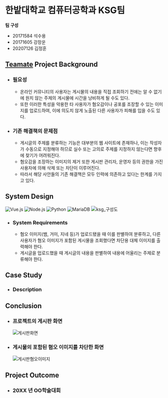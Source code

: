 # 한밭대학교 컴퓨터공학과 KSG팀

**팀 구성**
- 20171584 석수용
- 20171605 강장운
- 20207126 김정훈

## <u>Teamate</u> Project Background
- ### 필요성
  - 온라인 커뮤니티의 사용자는 게시물의 내용을 직접 조회하기 전에는 알 수 없기에 원치 않는 주제의 게시물에 시간을 낭비하게 될 수도 있다.
  - 또한 이러한 특성을 악용한 타 사용자가 혐오감이나 공포를 조장할 수 있는 이미지를 업로드하여, 이에 의도치 않게 노출된 다른 사용자가 피해를 입을 수도 있다.
- ### 기존 해결책의 문제점
  - 게시글의 주제를 분류하는 기능은 대부분의 웹 사이트에 존재하나, 이는 작성자가 수동으로 지정해야 하므로 실수 또는 고의로 주제를 지정하지 않는다면 향후에 찾기가 어려워진다.
  - 혐오감을 조장하는 이미지의 제거 또한 게시판 관리자, 운영자 등의 권한을 가진 사용자에 의해 삭제 또는 차단이 이루어진다.
  - 따라서 해당 사안들의 기존 해결책은 모두 인력에 의존하고 있다는 한계를 가지고 있다.
  
## System Design
<img alt="Vue.js" src ="https://img.shields.io/badge/Vue.js-4FC08D.svg?&style=for-the-badge&logo=Vue.js&logoColor=white"/> <img alt="Node.js" src ="https://img.shields.io/badge/Node.js-339933.svg?&style=for-the-badge&logo=Node.js&logoColor=white"/> <img alt="Python" src ="https://img.shields.io/badge/Python-3776AB.svg?&style=for-the-badge&logo=Python&logoColor=white"/> <img alt="MariaDB" src ="https://img.shields.io/badge/MariaDB-003545.svg?&style=for-the-badge&logo=MariaDB&logoColor=white"/>
![ksg_구성도](https://github.com/HBNU-SWUNIV/come-capstone23-ksg/assets/127067579/cf56ec19-e80e-4c55-8f0f-3ed7220bef59)
  - ### System Requirements
    - 혐오 이미지(뱀, 거미, 지네 등)가 업로드됐을 때 이를 판별하여 분류하고, 다른 사용자가 혐오 이미지가 포함된 게시물을 조회했다면 차단용 대체 이미지를 출력해야 한다.
    - 게시글을 업로드했을 때 게시글의 내용을 판별하여 내용에 어울리는 주제로 분류해야 한다.
    
## Case Study
  - ### Description
  
  
## Conclusion
  - ### 프로젝트의 게시판 화면
    ![게시판화면](https://github.com/HBNU-SWUNIV/come-capstone23-ksg/assets/127067579/09b48097-5976-4709-88be-355f8c0fecdd)
  - ### 게시물의 포함된 혐오 이미지를 차단한 화면
    ![게시판혐오이미지](https://github.com/HBNU-SWUNIV/come-capstone23-ksg/assets/127067579/92ed9d1f-7158-4bc5-9ee2-5ffddb9d063a)
  
## Project Outcome
- ### 20XX 년 OO학술대회 
